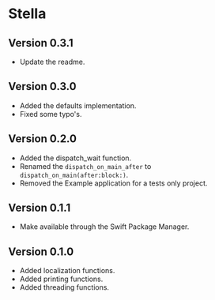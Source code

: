 # Stella

## Version 0.3.1

- Update the readme.

## Version 0.3.0

- Added the defaults implementation.
- Fixed some typo's.

## Version 0.2.0

- Added the dispatch_wait function.
- Renamed the `dispatch_on_main_after` to `dispatch_on_main(after:block:)`.
- Removed the Example application for a tests only project.

## Version 0.1.1

- Make available through the Swift Package Manager.

## Version 0.1.0

- Added localization functions.
- Added printing functions.
- Added threading functions.
